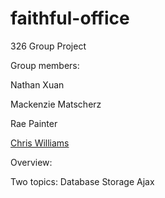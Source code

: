 # faithful-office
326 Group Project

Group members:

Nathan Xuan 

Mackenzie Matscherz

Rae Painter

[Chris Williams](team/Chris_Williams.md)


Overview: 



Two topics: 
Database Storage
Ajax



